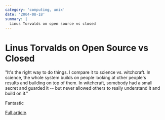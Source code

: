 ```yaml
---
category: 'computing, unix'
date: '2004-08-18'
summary: |
  Linus Torvalds on open source vs closed
---
```


# Linus Torvalds on Open Source vs Closed

"It's the right way to do things. I compare it to science vs. witchcraft. In
science, the whole system builds on people looking at other people's results
and building on top of them. In witchcraft, somebody had a small secret and
guarded it -- but never allowed others to really understand it and build on
it."

Fantastic

[Full article](http://www.businessweek.com/print/technology/content/aug2004/tc20040818_1593.htm?tc).
